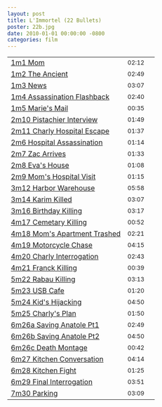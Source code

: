 ```yaml
---
layout: post
title: L'Immortel (22 Bullets) 
poster: 22b.jpg
date: 2010-01-01 00:00:00 -0800
categories: film
---
```

<table class='tracklisting table table-condensed'>
<tr>
<td class='track-title'><a href='L214LzIyYi8xbTEgTW9tLm1wMw==' rel='/images/posters/22b.jpg' title='L&apos;Immortel (22 Bullets)  - 1m1 Mom' class='fap-single-track'>1m1 Mom</a></td>
<td class='track-duration'><small class='text-muted'>02:12</small></td>
<td class='control'> <a href='L214LzIyYi8xbTEgTW9tLm1wMw==' rel='/images/posters/22b.jpg' title='L&apos;Immortel (22 Bullets)  - 1m1 Mom' class='fap-single-track control' data-enqueue='yes'><span class='glyphicon glyphicon-plus'></a></td>
</tr>
<tr>
<td class='track-title'><a href='L214LzIyYi8xbTIgVGhlIEFuY2llbnQubXAz' rel='/images/posters/22b.jpg' title='L&apos;Immortel (22 Bullets)  - 1m2 The Ancient' class='fap-single-track'>1m2 The Ancient</a></td>
<td class='track-duration'><small class='text-muted'>02:49</small></td>
<td class='control'> <a href='L214LzIyYi8xbTIgVGhlIEFuY2llbnQubXAz' rel='/images/posters/22b.jpg' title='L&apos;Immortel (22 Bullets)  - 1m2 The Ancient' class='fap-single-track control' data-enqueue='yes'><span class='glyphicon glyphicon-plus'></a></td>
</tr>
<tr>
<td class='track-title'><a href='L214LzIyYi8xbTMgTmV3cy5tcDM=' rel='/images/posters/22b.jpg' title='L&apos;Immortel (22 Bullets)  - 1m3 News' class='fap-single-track'>1m3 News</a></td>
<td class='track-duration'><small class='text-muted'>03:07</small></td>
<td class='control'> <a href='L214LzIyYi8xbTMgTmV3cy5tcDM=' rel='/images/posters/22b.jpg' title='L&apos;Immortel (22 Bullets)  - 1m3 News' class='fap-single-track control' data-enqueue='yes'><span class='glyphicon glyphicon-plus'></a></td>
</tr>
<tr>
<td class='track-title'><a href='L214LzIyYi8xbTQgQXNzYXNzaW5hdGlvbiBGbGFzaGJhY2subXAz' rel='/images/posters/22b.jpg' title='L&apos;Immortel (22 Bullets)  - 1m4 Assassination Flashback' class='fap-single-track'>1m4 Assassination Flashback</a></td>
<td class='track-duration'><small class='text-muted'>02:40</small></td>
<td class='control'> <a href='L214LzIyYi8xbTQgQXNzYXNzaW5hdGlvbiBGbGFzaGJhY2subXAz' rel='/images/posters/22b.jpg' title='L&apos;Immortel (22 Bullets)  - 1m4 Assassination Flashback' class='fap-single-track control' data-enqueue='yes'><span class='glyphicon glyphicon-plus'></a></td>
</tr>
<tr>
<td class='track-title'><a href='L214LzIyYi8xbTUgTWFyaWUncyBNYWlsLm1wMw==' rel='/images/posters/22b.jpg' title='L&apos;Immortel (22 Bullets)  - 1m5 Marie&apos;s Mail' class='fap-single-track'>1m5 Marie&apos;s Mail</a></td>
<td class='track-duration'><small class='text-muted'>00:35</small></td>
<td class='control'> <a href='L214LzIyYi8xbTUgTWFyaWUncyBNYWlsLm1wMw==' rel='/images/posters/22b.jpg' title='L&apos;Immortel (22 Bullets)  - 1m5 Marie&apos;s Mail' class='fap-single-track control' data-enqueue='yes'><span class='glyphicon glyphicon-plus'></a></td>
</tr>
<tr>
<td class='track-title'><a href='L214LzIyYi8ybTEwIFBpc3RhY2hpZXIgSW50ZXJ2aWV3Lm1wMw==' rel='/images/posters/22b.jpg' title='L&apos;Immortel (22 Bullets)  - 2m10 Pistachier Interview' class='fap-single-track'>2m10 Pistachier Interview</a></td>
<td class='track-duration'><small class='text-muted'>01:49</small></td>
<td class='control'> <a href='L214LzIyYi8ybTEwIFBpc3RhY2hpZXIgSW50ZXJ2aWV3Lm1wMw==' rel='/images/posters/22b.jpg' title='L&apos;Immortel (22 Bullets)  - 2m10 Pistachier Interview' class='fap-single-track control' data-enqueue='yes'><span class='glyphicon glyphicon-plus'></a></td>
</tr>
<tr>
<td class='track-title'><a href='L214LzIyYi8ybTExIENoYXJseSBIb3NwaXRhbCBFc2NhcGUubXAz' rel='/images/posters/22b.jpg' title='L&apos;Immortel (22 Bullets)  - 2m11 Charly Hospital Escape' class='fap-single-track'>2m11 Charly Hospital Escape</a></td>
<td class='track-duration'><small class='text-muted'>01:37</small></td>
<td class='control'> <a href='L214LzIyYi8ybTExIENoYXJseSBIb3NwaXRhbCBFc2NhcGUubXAz' rel='/images/posters/22b.jpg' title='L&apos;Immortel (22 Bullets)  - 2m11 Charly Hospital Escape' class='fap-single-track control' data-enqueue='yes'><span class='glyphicon glyphicon-plus'></a></td>
</tr>
<tr>
<td class='track-title'><a href='L214LzIyYi8ybTYgSG9zcGl0YWwgQXNzYXNzaW5hdGlvbi5tcDM=' rel='/images/posters/22b.jpg' title='L&apos;Immortel (22 Bullets)  - 2m6 Hospital Assassination' class='fap-single-track'>2m6 Hospital Assassination</a></td>
<td class='track-duration'><small class='text-muted'>01:14</small></td>
<td class='control'> <a href='L214LzIyYi8ybTYgSG9zcGl0YWwgQXNzYXNzaW5hdGlvbi5tcDM=' rel='/images/posters/22b.jpg' title='L&apos;Immortel (22 Bullets)  - 2m6 Hospital Assassination' class='fap-single-track control' data-enqueue='yes'><span class='glyphicon glyphicon-plus'></a></td>
</tr>
<tr>
<td class='track-title'><a href='L214LzIyYi8ybTcgWmFjIEFycml2ZXMubXAz' rel='/images/posters/22b.jpg' title='L&apos;Immortel (22 Bullets)  - 2m7 Zac Arrives' class='fap-single-track'>2m7 Zac Arrives</a></td>
<td class='track-duration'><small class='text-muted'>01:33</small></td>
<td class='control'> <a href='L214LzIyYi8ybTcgWmFjIEFycml2ZXMubXAz' rel='/images/posters/22b.jpg' title='L&apos;Immortel (22 Bullets)  - 2m7 Zac Arrives' class='fap-single-track control' data-enqueue='yes'><span class='glyphicon glyphicon-plus'></a></td>
</tr>
<tr>
<td class='track-title'><a href='L214LzIyYi8ybTggRXZhJ3MgSG91c2UubXAz' rel='/images/posters/22b.jpg' title='L&apos;Immortel (22 Bullets)  - 2m8 Eva&apos;s House' class='fap-single-track'>2m8 Eva&apos;s House</a></td>
<td class='track-duration'><small class='text-muted'>01:08</small></td>
<td class='control'> <a href='L214LzIyYi8ybTggRXZhJ3MgSG91c2UubXAz' rel='/images/posters/22b.jpg' title='L&apos;Immortel (22 Bullets)  - 2m8 Eva&apos;s House' class='fap-single-track control' data-enqueue='yes'><span class='glyphicon glyphicon-plus'></a></td>
</tr>
<tr>
<td class='track-title'><a href='L214LzIyYi8ybTkgTW9tJ3MgSG9zcGl0YWwgVmlzaXQubXAz' rel='/images/posters/22b.jpg' title='L&apos;Immortel (22 Bullets)  - 2m9 Mom&apos;s Hospital Visit' class='fap-single-track'>2m9 Mom&apos;s Hospital Visit</a></td>
<td class='track-duration'><small class='text-muted'>01:15</small></td>
<td class='control'> <a href='L214LzIyYi8ybTkgTW9tJ3MgSG9zcGl0YWwgVmlzaXQubXAz' rel='/images/posters/22b.jpg' title='L&apos;Immortel (22 Bullets)  - 2m9 Mom&apos;s Hospital Visit' class='fap-single-track control' data-enqueue='yes'><span class='glyphicon glyphicon-plus'></a></td>
</tr>
<tr>
<td class='track-title'><a href='L214LzIyYi8zbTEyIEhhcmJvciBXYXJlaG91c2UubXAz' rel='/images/posters/22b.jpg' title='L&apos;Immortel (22 Bullets)  - 3m12 Harbor Warehouse' class='fap-single-track'>3m12 Harbor Warehouse</a></td>
<td class='track-duration'><small class='text-muted'>05:58</small></td>
<td class='control'> <a href='L214LzIyYi8zbTEyIEhhcmJvciBXYXJlaG91c2UubXAz' rel='/images/posters/22b.jpg' title='L&apos;Immortel (22 Bullets)  - 3m12 Harbor Warehouse' class='fap-single-track control' data-enqueue='yes'><span class='glyphicon glyphicon-plus'></a></td>
</tr>
<tr>
<td class='track-title'><a href='L214LzIyYi8zbTE0IEthcmltIEtpbGxlZC5tcDM=' rel='/images/posters/22b.jpg' title='L&apos;Immortel (22 Bullets)  - 3m14 Karim Killed' class='fap-single-track'>3m14 Karim Killed</a></td>
<td class='track-duration'><small class='text-muted'>03:07</small></td>
<td class='control'> <a href='L214LzIyYi8zbTE0IEthcmltIEtpbGxlZC5tcDM=' rel='/images/posters/22b.jpg' title='L&apos;Immortel (22 Bullets)  - 3m14 Karim Killed' class='fap-single-track control' data-enqueue='yes'><span class='glyphicon glyphicon-plus'></a></td>
</tr>
<tr>
<td class='track-title'><a href='L214LzIyYi8zbTE2IEJpcnRoZGF5IEtpbGxpbmcubXAz' rel='/images/posters/22b.jpg' title='L&apos;Immortel (22 Bullets)  - 3m16 Birthday Killing' class='fap-single-track'>3m16 Birthday Killing</a></td>
<td class='track-duration'><small class='text-muted'>03:17</small></td>
<td class='control'> <a href='L214LzIyYi8zbTE2IEJpcnRoZGF5IEtpbGxpbmcubXAz' rel='/images/posters/22b.jpg' title='L&apos;Immortel (22 Bullets)  - 3m16 Birthday Killing' class='fap-single-track control' data-enqueue='yes'><span class='glyphicon glyphicon-plus'></a></td>
</tr>
<tr>
<td class='track-title'><a href='L214LzIyYi80bTE3IENlbWV0YXJ5IEtpbGxpbmcubXAz' rel='/images/posters/22b.jpg' title='L&apos;Immortel (22 Bullets)  - 4m17 Cemetary Killing' class='fap-single-track'>4m17 Cemetary Killing</a></td>
<td class='track-duration'><small class='text-muted'>00:52</small></td>
<td class='control'> <a href='L214LzIyYi80bTE3IENlbWV0YXJ5IEtpbGxpbmcubXAz' rel='/images/posters/22b.jpg' title='L&apos;Immortel (22 Bullets)  - 4m17 Cemetary Killing' class='fap-single-track control' data-enqueue='yes'><span class='glyphicon glyphicon-plus'></a></td>
</tr>
<tr>
<td class='track-title'><a href='L214LzIyYi80bTE4IE1vbSdzIEFwYXJ0bWVudCBUcmFzaGVkLm1wMw==' rel='/images/posters/22b.jpg' title='L&apos;Immortel (22 Bullets)  - 4m18 Mom&apos;s Apartment Trashed' class='fap-single-track'>4m18 Mom&apos;s Apartment Trashed</a></td>
<td class='track-duration'><small class='text-muted'>02:21</small></td>
<td class='control'> <a href='L214LzIyYi80bTE4IE1vbSdzIEFwYXJ0bWVudCBUcmFzaGVkLm1wMw==' rel='/images/posters/22b.jpg' title='L&apos;Immortel (22 Bullets)  - 4m18 Mom&apos;s Apartment Trashed' class='fap-single-track control' data-enqueue='yes'><span class='glyphicon glyphicon-plus'></a></td>
</tr>
<tr>
<td class='track-title'><a href='L214LzIyYi80bTE5IE1vdG9yY3ljbGUgQ2hhc2UubXAz' rel='/images/posters/22b.jpg' title='L&apos;Immortel (22 Bullets)  - 4m19 Motorcycle Chase' class='fap-single-track'>4m19 Motorcycle Chase</a></td>
<td class='track-duration'><small class='text-muted'>04:15</small></td>
<td class='control'> <a href='L214LzIyYi80bTE5IE1vdG9yY3ljbGUgQ2hhc2UubXAz' rel='/images/posters/22b.jpg' title='L&apos;Immortel (22 Bullets)  - 4m19 Motorcycle Chase' class='fap-single-track control' data-enqueue='yes'><span class='glyphicon glyphicon-plus'></a></td>
</tr>
<tr>
<td class='track-title'><a href='L214LzIyYi80bTIwIENoYXJseSBJbnRlcnJvZ2F0aW9uLm1wMw==' rel='/images/posters/22b.jpg' title='L&apos;Immortel (22 Bullets)  - 4m20 Charly Interrogation' class='fap-single-track'>4m20 Charly Interrogation</a></td>
<td class='track-duration'><small class='text-muted'>02:43</small></td>
<td class='control'> <a href='L214LzIyYi80bTIwIENoYXJseSBJbnRlcnJvZ2F0aW9uLm1wMw==' rel='/images/posters/22b.jpg' title='L&apos;Immortel (22 Bullets)  - 4m20 Charly Interrogation' class='fap-single-track control' data-enqueue='yes'><span class='glyphicon glyphicon-plus'></a></td>
</tr>
<tr>
<td class='track-title'><a href='L214LzIyYi80bTIxIEZyYW5jayBLaWxsaW5nLm1wMw==' rel='/images/posters/22b.jpg' title='L&apos;Immortel (22 Bullets)  - 4m21 Franck Killing' class='fap-single-track'>4m21 Franck Killing</a></td>
<td class='track-duration'><small class='text-muted'>00:39</small></td>
<td class='control'> <a href='L214LzIyYi80bTIxIEZyYW5jayBLaWxsaW5nLm1wMw==' rel='/images/posters/22b.jpg' title='L&apos;Immortel (22 Bullets)  - 4m21 Franck Killing' class='fap-single-track control' data-enqueue='yes'><span class='glyphicon glyphicon-plus'></a></td>
</tr>
<tr>
<td class='track-title'><a href='L214LzIyYi81bTIyIFJhYmF1IEtpbGxpbmcubXAz' rel='/images/posters/22b.jpg' title='L&apos;Immortel (22 Bullets)  - 5m22 Rabau Killing' class='fap-single-track'>5m22 Rabau Killing</a></td>
<td class='track-duration'><small class='text-muted'>03:13</small></td>
<td class='control'> <a href='L214LzIyYi81bTIyIFJhYmF1IEtpbGxpbmcubXAz' rel='/images/posters/22b.jpg' title='L&apos;Immortel (22 Bullets)  - 5m22 Rabau Killing' class='fap-single-track control' data-enqueue='yes'><span class='glyphicon glyphicon-plus'></a></td>
</tr>
<tr>
<td class='track-title'><a href='L214LzIyYi81bTIzIFVTQiBDYWZlLm1wMw==' rel='/images/posters/22b.jpg' title='L&apos;Immortel (22 Bullets)  - 5m23 USB Cafe' class='fap-single-track'>5m23 USB Cafe</a></td>
<td class='track-duration'><small class='text-muted'>01:20</small></td>
<td class='control'> <a href='L214LzIyYi81bTIzIFVTQiBDYWZlLm1wMw==' rel='/images/posters/22b.jpg' title='L&apos;Immortel (22 Bullets)  - 5m23 USB Cafe' class='fap-single-track control' data-enqueue='yes'><span class='glyphicon glyphicon-plus'></a></td>
</tr>
<tr>
<td class='track-title'><a href='L214LzIyYi81bTI0IEtpZCdzIEhpamFja2luZy5tcDM=' rel='/images/posters/22b.jpg' title='L&apos;Immortel (22 Bullets)  - 5m24 Kid&apos;s Hijacking' class='fap-single-track'>5m24 Kid&apos;s Hijacking</a></td>
<td class='track-duration'><small class='text-muted'>04:50</small></td>
<td class='control'> <a href='L214LzIyYi81bTI0IEtpZCdzIEhpamFja2luZy5tcDM=' rel='/images/posters/22b.jpg' title='L&apos;Immortel (22 Bullets)  - 5m24 Kid&apos;s Hijacking' class='fap-single-track control' data-enqueue='yes'><span class='glyphicon glyphicon-plus'></a></td>
</tr>
<tr>
<td class='track-title'><a href='L214LzIyYi81bTI1IENoYXJseSdzIFBsYW4ubXAz' rel='/images/posters/22b.jpg' title='L&apos;Immortel (22 Bullets)  - 5m25 Charly&apos;s Plan' class='fap-single-track'>5m25 Charly&apos;s Plan</a></td>
<td class='track-duration'><small class='text-muted'>01:50</small></td>
<td class='control'> <a href='L214LzIyYi81bTI1IENoYXJseSdzIFBsYW4ubXAz' rel='/images/posters/22b.jpg' title='L&apos;Immortel (22 Bullets)  - 5m25 Charly&apos;s Plan' class='fap-single-track control' data-enqueue='yes'><span class='glyphicon glyphicon-plus'></a></td>
</tr>
<tr>
<td class='track-title'><a href='L214LzIyYi82bTI2YSBTYXZpbmcgQW5hdG9sZSBQdDEubXAz' rel='/images/posters/22b.jpg' title='L&apos;Immortel (22 Bullets)  - 6m26a Saving Anatole Pt1' class='fap-single-track'>6m26a Saving Anatole Pt1</a></td>
<td class='track-duration'><small class='text-muted'>02:49</small></td>
<td class='control'> <a href='L214LzIyYi82bTI2YSBTYXZpbmcgQW5hdG9sZSBQdDEubXAz' rel='/images/posters/22b.jpg' title='L&apos;Immortel (22 Bullets)  - 6m26a Saving Anatole Pt1' class='fap-single-track control' data-enqueue='yes'><span class='glyphicon glyphicon-plus'></a></td>
</tr>
<tr>
<td class='track-title'><a href='L214LzIyYi82bTI2YiBTYXZpbmcgQW5hdG9sZSBQdDIubXAz' rel='/images/posters/22b.jpg' title='L&apos;Immortel (22 Bullets)  - 6m26b Saving Anatole Pt2' class='fap-single-track'>6m26b Saving Anatole Pt2</a></td>
<td class='track-duration'><small class='text-muted'>04:50</small></td>
<td class='control'> <a href='L214LzIyYi82bTI2YiBTYXZpbmcgQW5hdG9sZSBQdDIubXAz' rel='/images/posters/22b.jpg' title='L&apos;Immortel (22 Bullets)  - 6m26b Saving Anatole Pt2' class='fap-single-track control' data-enqueue='yes'><span class='glyphicon glyphicon-plus'></a></td>
</tr>
<tr>
<td class='track-title'><a href='L214LzIyYi82bTI2YyBEZWF0aCBNb250YWdlLm1wMw==' rel='/images/posters/22b.jpg' title='L&apos;Immortel (22 Bullets)  - 6m26c Death Montage' class='fap-single-track'>6m26c Death Montage</a></td>
<td class='track-duration'><small class='text-muted'>00:42</small></td>
<td class='control'> <a href='L214LzIyYi82bTI2YyBEZWF0aCBNb250YWdlLm1wMw==' rel='/images/posters/22b.jpg' title='L&apos;Immortel (22 Bullets)  - 6m26c Death Montage' class='fap-single-track control' data-enqueue='yes'><span class='glyphicon glyphicon-plus'></a></td>
</tr>
<tr>
<td class='track-title'><a href='L214LzIyYi82bTI3IEtpdGNoZW4gQ29udmVyc2F0aW9uLm1wMw==' rel='/images/posters/22b.jpg' title='L&apos;Immortel (22 Bullets)  - 6m27 Kitchen Conversation' class='fap-single-track'>6m27 Kitchen Conversation</a></td>
<td class='track-duration'><small class='text-muted'>04:14</small></td>
<td class='control'> <a href='L214LzIyYi82bTI3IEtpdGNoZW4gQ29udmVyc2F0aW9uLm1wMw==' rel='/images/posters/22b.jpg' title='L&apos;Immortel (22 Bullets)  - 6m27 Kitchen Conversation' class='fap-single-track control' data-enqueue='yes'><span class='glyphicon glyphicon-plus'></a></td>
</tr>
<tr>
<td class='track-title'><a href='L214LzIyYi82bTI4IEtpdGNoZW4gRmlnaHQubXAz' rel='/images/posters/22b.jpg' title='L&apos;Immortel (22 Bullets)  - 6m28 Kitchen Fight' class='fap-single-track'>6m28 Kitchen Fight</a></td>
<td class='track-duration'><small class='text-muted'>01:25</small></td>
<td class='control'> <a href='L214LzIyYi82bTI4IEtpdGNoZW4gRmlnaHQubXAz' rel='/images/posters/22b.jpg' title='L&apos;Immortel (22 Bullets)  - 6m28 Kitchen Fight' class='fap-single-track control' data-enqueue='yes'><span class='glyphicon glyphicon-plus'></a></td>
</tr>
<tr>
<td class='track-title'><a href='L214LzIyYi82bTI5IEZpbmFsIEludGVycm9nYXRpb24ubXAz' rel='/images/posters/22b.jpg' title='L&apos;Immortel (22 Bullets)  - 6m29 Final Interrogation' class='fap-single-track'>6m29 Final Interrogation</a></td>
<td class='track-duration'><small class='text-muted'>03:51</small></td>
<td class='control'> <a href='L214LzIyYi82bTI5IEZpbmFsIEludGVycm9nYXRpb24ubXAz' rel='/images/posters/22b.jpg' title='L&apos;Immortel (22 Bullets)  - 6m29 Final Interrogation' class='fap-single-track control' data-enqueue='yes'><span class='glyphicon glyphicon-plus'></a></td>
</tr>
<tr>
<td class='track-title'><a href='L214LzIyYi83bTMwIFBhcmtpbmcubXAz' rel='/images/posters/22b.jpg' title='L&apos;Immortel (22 Bullets)  - 7m30 Parking' class='fap-single-track'>7m30 Parking</a></td>
<td class='track-duration'><small class='text-muted'>03:09</small></td>
<td class='control'> <a href='L214LzIyYi83bTMwIFBhcmtpbmcubXAz' rel='/images/posters/22b.jpg' title='L&apos;Immortel (22 Bullets)  - 7m30 Parking' class='fap-single-track control' data-enqueue='yes'><span class='glyphicon glyphicon-plus'></a></td>
</tr>
</tbody></table>
